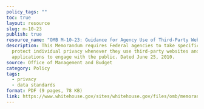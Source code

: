 ```yaml
---
policy_tags: ""
toc: true
layout: resource
slug: m-10-23
publish: true
resource_name: "OMB M-10-23: Guidance for Agency Use of Third-Party Websites and Applications"
description: This Memorandum requires Federal agencies to take specific steps to
  protect individual privacy whenever they use third-party websites and
  applications to engage with the public. Dated June 25, 2010.
source: Office of Management and Budget
category: Policy
tags:
  - privacy
  - data standards
format: PDF (9 pages, 78 KB)
link: https://www.whitehouse.gov/sites/whitehouse.gov/files/omb/memoranda/2010/m10-23.pdf
---
```


